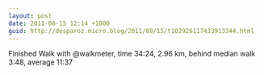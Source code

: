 ```yaml
---
layout: post
date: 2011-08-15 12:14 +1000
guid: http://desparoz.micro.blog/2011/08/15/t102926117433913344.html
---
```

Finished Walk with @walkmeter, time 34:24, 2.96 km, behind median walk 3:48, average 11:37
